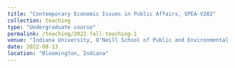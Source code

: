 ```yaml
---
title: "Contemporary Economic Issues in Public Affairs, SPEA-V202"
collection: teaching
type: "Undergraduate course"
permalink: /teaching/2022-fall-teaching-1
venue: "Indiana University, O'Neill School of Public and Environmental Affairs"
date: 2022-08-13
location: "Bloomington, Indiana"
---
```


